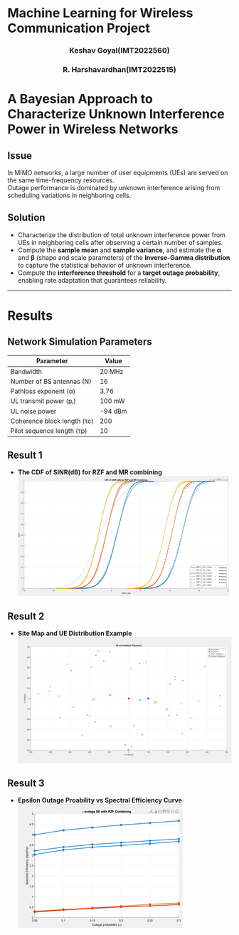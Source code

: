 # Machine Learning for Wireless Communication Project

<h3 align="center">Keshav Goyal(IMT2022560)</h3>
<h3 align="center">R. Harshavardhan(IMT2022515)</h3>

# A Bayesian Approach to Characterize Unknown Interference Power in Wireless Networks

## Issue
In MIMO networks, a large number of user equipments (UEs) are served on the same time-frequency resources.  
Outage performance is dominated by unknown interference arising from scheduling variations in neighboring cells.

## Solution
- Characterize the distribution of total unknown interference power from UEs in neighboring cells after observing a certain number of samples.
- Compute the **sample mean** and **sample variance**, and estimate the **α** and **β** (shape and scale parameters) of the **Inverse-Gamma distribution** to capture the statistical behavior of unknown interference.
- Compute the **interference threshold** for a **target outage probability**, enabling rate adaptation that guarantees reliability.

---

# Results

## Network Simulation Parameters

| Parameter                  | Value            |
|-----------------------------|------------------|
| Bandwidth                   | 20 MHz           |
| Number of BS antennas (N)   | 16               |
| Pathloss exponent (α)       | 3.76             |
| UL transmit power (pᵢ)       | 100 mW           |
| UL noise power              | -94 dBm          |
| Coherence block length (τc) | 200              |
| Pilot sequence length (τp)  | 10               |

## **Result 1**
   - **The CDF of SINR(dB) for RZF and MR combining**<br> ![Result1](https://github.com/keshavv79/MLforWirelessProject/blob/main/resultsForGit/CDFSINR.png)
## **Result 2**
   - **Site Map and UE Distribution Example**<br> ![Result1](https://github.com/keshavv79/MLforWirelessProject/blob/main/resultsForGit/UEBS.png)
## **Result 3**
   - **Epsilon Outage Proability vs Spectral Efficiency Curve**<br> ![Result1](https://github.com/keshavv79/MLforWirelessProject/blob/main/resultsForGit/epsilonOutage.png)

